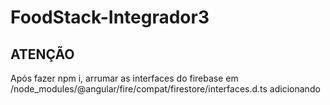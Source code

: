 # FoodStack-Integrador3

## ATENÇÃO
Após fazer npm i, arrumar as interfaces do firebase em /node_modules/@angular/fire/compat/firestore/interfaces.d.ts adicionando <T>

